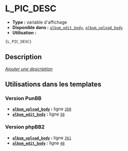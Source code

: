 # L_PIC_DESC
* __Type :__ variable d'affichage
* __Disponible dans :__ [`album_edit_body`](../tpl/var/album_edit_body.md#readme), [`album_upload_body`](../tpl/var/album_upload_body.md#readme)
* __Utilisation :__

```html
{L_PIC_DESC}
```

## Description
[*Ajouter une description*](https://fa-tvars.appspot.com/var/L_PIC_DESC)

## Utilisations dans les templates

### Version PunBB
* __[`album_upload_body`](../tpl/var/album_upload_body.md#readme) :__ ligne [`260`](../tpl/src/punbb/album_upload_body.tpl#L260)
* __[`album_edit_body`](../tpl/var/album_edit_body.md#readme) :__ ligne [`58`](../tpl/src/punbb/album_edit_body.tpl#L58)

### Version phpBB2
* __[`album_upload_body`](../tpl/var/album_upload_body.md#readme) :__ ligne [`261`](../tpl/src/subsilver/album_upload_body.tpl#L261)
* __[`album_edit_body`](../tpl/var/album_edit_body.md#readme) :__ ligne [`48`](../tpl/src/subsilver/album_edit_body.tpl#L48)